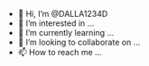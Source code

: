 - 👋 Hi, I’m @DALLA1234D
- 👀 I’m interested in ...
- 🌱 I’m currently learning ...
- 💞️ I’m looking to collaborate on ...
- 📫 How to reach me ...

<!---
DALLA1234D/DALLA1234D is a ✨ special ✨ repository because its `README.md` (this file) appears on your GitHub profile.
You can click the Preview link to take a look at your changes.
--->
